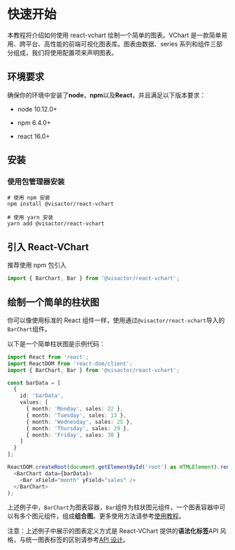 # 快速开始

本教程将介绍如何使用 react-vchart 绘制一个简单的图表。VChart 是一款简单易用、跨平台、高性能的前端可视化图表库。图表由数据、series 系列和组件三部分组成，我们将使用配置项来声明图表。

## 环境要求

确保你的环境中安装了**node**，**npm**以及**React**，并且满足以下版本要求：

- node 10.12.0+

- npm 6.4.0+

- react 16.0+

## 安装

### 使用包管理器安装

```shell
# 使用 npm 安装
npm install @visactor/react-vchart

# 使用 yarn 安装
yarn add @visactor/react-vchart
```

## 引入 React-VChart

推荐使用 npm 包引入

```js
import { BarChart, Bar } from '@visactor/react-vchart';
```

## 绘制一个简单的柱状图

你可以像使用标准的 React 组件一样，使用通过`@visactor/react-vchart`导入的`BarChart`组件。

以下是一个简单柱状图是示例代码：

```typescript
import React from 'react';
import ReactDOM from 'react-dom/client';
import { BarChart, Bar } from '@visactor/react-vchart';

const barData = [
  {
    id: 'barData',
    values: [
      { month: 'Monday', sales: 22 },
      { month: 'Tuesday', sales: 13 },
      { month: 'Wednesday', sales: 25 },
      { month: 'Thursday', sales: 29 },
      { month: 'Friday', sales: 38 }
    ]
  }
];

ReactDOM.createRoot(document.getElementById('root') as HTMLElement).render(
  <BarChart data={barData}>
    <Bar xField="month" yField="sales" />
  </BarChart>
);
```

上述例子中，`BarChart`为图表容器，`Bar`组件为柱状图元组件，一个图表容器中可以有多个图元组件，组成**组合图**。更多使用方法请参考[使用教程]()。

注意：上述例子中展示的图表定义方式是 React-VChart 提供的**语法化标签**API 风格，与统一图表标签的区别请参考[API 设计]()。
